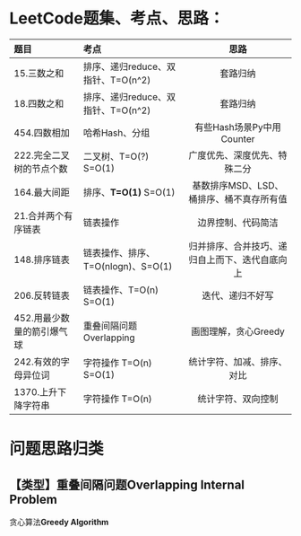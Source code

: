 
# **LeetCode题集、考点、思路：**

|题目|考点|思路|
|:---|:---|:---:|
|15.三数之和|排序、递归reduce、双指针、T=O(n^2)|套路归纳|
|18.四数之和|排序、递归reduce、双指针、T=O(n^2)|套路归纳|
|454.四数相加|哈希Hash、分组|有些Hash场景Py中用Counter|
|222.完全二叉树的节点个数|二叉树、T=O(?) S=O(1)|广度优先、深度优先、特殊二分|
|164.最大间距|排序、**T=O(1)** S=O(1)|基数排序MSD、LSD、桶排序、桶不真存所有值|
|21.合并两个有序链表|链表操作|边界控制、代码简洁|
|148.排序链表|链表操作、排序、T=O(nlogn)、S=O(1)|归并排序、合并技巧、递归自上而下、迭代自底向上|
|206.反转链表|链表操作、T=O(n) S=O(1)|迭代、递归不好写|
|452.用最少数量的箭引爆气球|重叠间隔问题Overlapping|画图理解，贪心Greedy|
|242.有效的字母异位词|字符操作 T=O(n) S=O(1)|统计字符、加减、排序、对比|
|1370.上升下降字符串|字符操作 T=O(n)|统计字符、双向控制|

# 问题思路归类
## 【类型】重叠间隔问题Overlapping Internal Problem

贪心算法**Greedy Algorithm**


